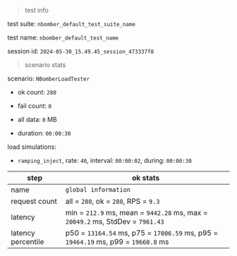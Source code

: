 > test info

test suite: `nbomber_default_test_suite_name`

test name: `nbomber_default_test_name`

session id: `2024-05-30_15.49.45_session_473337f8`

> scenario stats

scenario: `NBomberLoadTester`

  - ok count: `280`

  - fail count: `0`

  - all data: `0` MB

  - duration: `00:00:30`

load simulations:

  - `ramping_inject`, rate: `40`, interval: `00:00:02`, during: `00:00:30`

|step|ok stats|
|---|---|
|name|`global information`|
|request count|all = `280`, ok = `280`, RPS = `9.3`|
|latency|min = `212.9` ms, mean = `9442.28` ms, max = `20049.2` ms, StdDev = `7961.43`|
|latency percentile|p50 = `13164.54` ms, p75 = `17006.59` ms, p95 = `19464.19` ms, p99 = `19660.8` ms|




